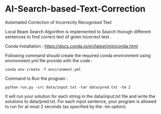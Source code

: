 # AI-Search-based-Text-Correction
Automated Correction of Incorrectly Recognised Text


Local Beam Search Algorithm is implemented to Search thorugh different sentences to find correct text of given incorrect text .

Conda Installation : https://docs.conda.io/en/latest/miniconda.html

Following command should create the required conda environment using environment.yml file provide with the code :

```conda env create -f environment.yml```

Command to Run the program :

```python run.py -src data/input.txt -tar data/pred.txt -tm 2```

It will run your solution for each string in the data/input.txt file and write the solutions to data/pred.txt. For each input sentence, your program is allowed to run for at most 2 seconds (as specified by the -tm option). 
